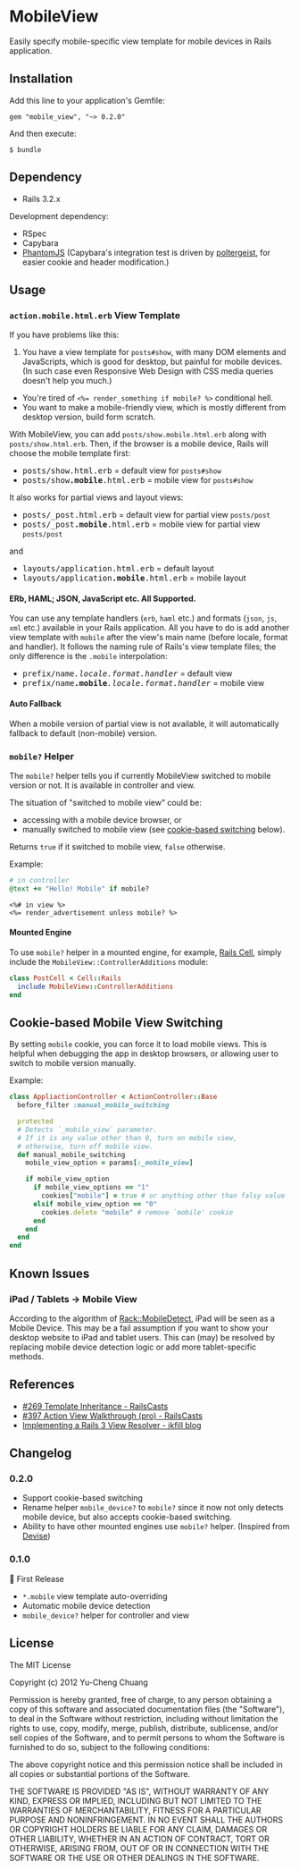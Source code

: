 # MobileView

Easily specify mobile-specific view template for mobile devices in Rails application.

## Installation

Add this line to your application's Gemfile:

    gem "mobile_view", "~> 0.2.0"

And then execute:

    $ bundle

## Dependency

  * Rails 3.2.x

Development dependency:

  * RSpec
  * Capybara
  * [PhantomJS](http://phantomjs.org/) (Capybara's integration test is driven by [poltergeist](https://github.com/jonleighton/poltergeist), for easier cookie and header modification.)

## Usage

### `action.mobile.html.erb` View Template

If you have problems like this:

1. You have a view template for `posts#show`, with many DOM elements and JavaScripts, which is good for desktop, but painful for mobile devices. (In such case even Responsive Web Design with CSS media queries doesn't help you much.)
* You're tired of `<%= render_something if mobile? %>` conditional hell.
* You want to make a mobile-friendly view, which is mostly different from desktop version, build form scratch.

With MobileView, you can add `posts/show.mobile.html.erb` along with `posts/show.html.erb`. Then, if the browser is a mobile device, Rails will choose the mobile template first:

* <tt>posts/show.html.erb</tt> = default view for `posts#show`
* <tt>posts/show<b>.mobile</b>.html.erb</tt> = mobile view for `posts#show`

It also works for partial views and layout views:

* <tt>posts/_post.html.erb</tt> = default view for partial view `posts/post`
* <tt>posts/_post<b>.mobile</b>.html.erb</tt> = mobile view for partial view `posts/post`

and

* <tt>layouts/application.html.erb</tt> = default layout
* <tt>layouts/application<b>.mobile</b>.html.erb</tt> = mobile layout

#### ERb, HAML; JSON, JavaScript etc. All Supported.

You can use any template handlers (`erb`, `haml` etc.) and formats (`json`, `js`, `xml` etc.) available in your Rails application.  All you have to do is add another view template with `mobile` after the view's main name (before locale, format and handler). It follows the naming rule of Rails's view template files; the only difference is the `.mobile` interpolation:
 
* <tt>prefix/name<i>.locale.format.handler</i></tt> = default view
* <tt>prefix/name<b>.mobile</b><i>.locale.format.handler</i></tt> = mobile view

#### Auto Fallback

When a mobile version of partial view is not available, it will automatically fallback to default (non-mobile) version.

### `mobile?` Helper

The `mobile?` helper tells you if currently MobileView switched to mobile version or not. It is available in controller and view.

The situation of "switched to mobile view" could be:

* accessing with a mobile device browser, or
* manually switched to mobile view (see [cookie-based switching](#cookie-based-mobile-view-switching) below).

Returns `true` if it switched to mobile view, `false` otherwise.

Example:

```ruby
# in controller
@text += "Hello! Mobile" if mobile?
```

```erb
<%# in view %>
<%= render_advertisement unless mobile? %>
```

#### Mounted Engine

To use `mobile?` helper in a mounted engine, for example, [Rails Cell](https://github.com/apotonick/cells), simply include the `MobileView::ControllerAdditions` module:

```ruby
class PostCell < Cell::Rails
  include MobileView::ControllerAdditions
end
```

## Cookie-based Mobile View Switching

By setting `mobile` cookie, you can force it to load mobile views. This is helpful when debugging the app in desktop browsers, or allowing user to switch to mobile version manually.

Example:

```ruby
class AppliactionController < ActionController::Base
  before_filter :manual_mobile_switching

  protected
  # Detects `_mobile_view` parameter.
  # If it is any value other than 0, turn on mobile view,
  # otherwise, turn off mobile view.
  def manual_mobile_switching
    mobile_view_option = params[:_mobile_view]

    if mobile_view_option
      if mobile_view_options == "1"
        cookies["mobile"] = true # or anything other than falsy value
      elsif mobile_view_option == "0"
        cookies.delete "mobile" # remove `mobile' cookie
      end
    end
  end
end
```

## Known Issues

### iPad / Tablets → Mobile View

According to the algorithm of [Rack::MobileDetect](https://github.com/talison/rack-mobile-detect/), iPad will be seen as a Mobile Device. This may be a fail assumption if you want to show your desktop website to iPad and tablet users. This can (may) be resolved by replacing mobile device detection logic or add more tablet-specific methods.

## References

* [#269 Template Inheritance - RailsCasts](http://railscasts.com/episodes/269-template-inheritance)
* [#397 Action View Walkthrough (pro) - RailsCasts](http://railscasts.com/episodes/397-action-view-walkthrough)
* [Implementing a Rails 3 View Resolver - jkfill blog](http://jkfill.com/2011/03/11/implementing-a-rails-3-view-resolver/)

## Changelog

### 0.2.0

* Support cookie-based switching
* Rename helper `mobile_device?` to `mobile?` since it now not only detects mobile device, but also accepts cookie-based switching.
* Ability to have other mounted engines use `mobile?` helper. (Inspired from [Devise](https://github.com/plataformatec/devise/blob/v2.1.2/lib/devise/controllers/helpers.rb))

### 0.1.0

:birthday: First Release

* `*.mobile` view template auto-overriding
* Automatic mobile device detection
* `mobile_device?` helper for controller and view

## License

The MIT License

Copyright (c) 2012 Yu-Cheng Chuang

Permission is hereby granted, free of charge, to any person obtaining a copy of this software and associated documentation files (the "Software"), to deal in the Software without restriction, including without limitation the rights to use, copy, modify, merge, publish, distribute, sublicense, and/or sell copies of the Software, and to permit persons to whom the Software is furnished to do so, subject to the following conditions:

The above copyright notice and this permission notice shall be included in all copies or substantial portions of the Software.

THE SOFTWARE IS PROVIDED "AS IS", WITHOUT WARRANTY OF ANY KIND, EXPRESS OR IMPLIED, INCLUDING BUT NOT LIMITED TO THE WARRANTIES OF MERCHANTABILITY, FITNESS FOR A PARTICULAR PURPOSE AND NONINFRINGEMENT. IN NO EVENT SHALL THE AUTHORS OR COPYRIGHT HOLDERS BE LIABLE FOR ANY CLAIM, DAMAGES OR OTHER LIABILITY, WHETHER IN AN ACTION OF CONTRACT, TORT OR OTHERWISE, ARISING FROM, OUT OF OR IN CONNECTION WITH THE SOFTWARE OR THE USE OR OTHER DEALINGS IN THE SOFTWARE.
